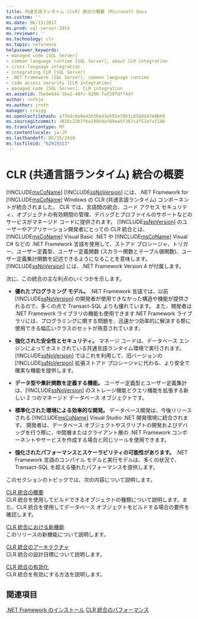 ```yaml
---
title: 共通言語ランタイム (CLR) 統合の概要 |Microsoft Docs
ms.custom: ''
ms.date: 06/13/2017
ms.prod: sql-server-2014
ms.reviewer: ''
ms.technology: clr
ms.topic: reference
helpviewer_keywords:
- managed code [SQL Server]
- common language runtime [SQL Server], about CLR integration
- cross-language integration
- integrating CLR [SQL Server]
- .NET Framework [SQL Server], common language runtime
- code access security [CLR integration]
- managed code [SQL Server], CLR integration
ms.assetid: 7be9e644-36a2-48fc-9206-faf59fdff4d7
author: rothja
ms.author: jroth
manager: craigg
ms.openlocfilehash: a7764c6e8e45b56e43e592e70b1c85b8d4744b69
ms.sourcegitcommit: 3026c22b7fba19059a769ea5f367c4f51efaf286
ms.translationtype: MT
ms.contentlocale: ja-JP
ms.lasthandoff: 06/15/2019
ms.locfileid: "62919313"
---
```

# <a name="common-language-runtime-clr-integration-overview"></a>CLR (共通言語ランタイム) 統合の概要
  [!INCLUDE[msCoName](../../../includes/msconame-md.md)] [!INCLUDE[ssNoVersion](../../../includes/ssnoversion-md.md)] には、.NET Framework for [!INCLUDE[msCoName](../../../includes/msconame-md.md)] Windows の CLR (共通言語ランタイム) コンポーネントが統合されました。 CLR では、言語間の統合、コード アクセス セキュリティ、オブジェクトの有効期間の管理、デバッグとプロファイルのサポートなどのサービスがマネージド コードに提供されます。 [!INCLUDE[ssNoVersion](../../../includes/ssnoversion-md.md)] のユーザーやアプリケーション開発者にとっての CLR 統合とは、[!INCLUDE[msCoName](../../../includes/msconame-md.md)] Visual Basic .NET や [!INCLUDE[msCoName](../../../includes/msconame-md.md)] Visual C# などの .NET Framework 言語を使用して、ストアド プロシージャ、トリガー、ユーザー定義型、ユーザー定義関数 (スカラー関数とテーブル値関数)、ユーザー定義集計関数を記述できるようになることを意味します。 [!INCLUDE[ssNoVersion](../../../includes/ssnoversion-md.md)] には、.NET Framework Version 4 が付属します。  
  
 次に、この統合の主な利点のいくつかを示します。  
  
-   **優れたプログラミング モデル。** .NET Framework 言語では、以前 [!INCLUDE[ssNoVersion](../../../includes/ssnoversion-md.md)] の開発者が使用できなかった構造や機能が提供されるので、多くの点で Transact-SQL よりも優れています。 また、開発者は .NET Framework ライブラリの機能も使用できます.NET Framework ライブラリには、プログラミングに関する問題を、迅速かつ効率的に解決する際に使用できる幅広いクラスのセットが用意されています。  
  
-   **強化された安全性とセキュリティ。** マネージ コードは、データベース エンジンによってホストされている共通言語ランタイム環境で実行されます。 [!INCLUDE[ssNoVersion](../../../includes/ssnoversion-md.md)] ではこれを利用して、旧バージョンの [!INCLUDE[ssNoVersion](../../../includes/ssnoversion-md.md)] 拡張ストアド プロシージャに代わる、より安全で確実な機能を提供します。  
  
-   **データ型や集計関数を定義する機能。** ユーザー定義型とユーザー定義集計は、[!INCLUDE[ssNoVersion](../../../includes/ssnoversion-md.md)] のストレージ機能とクエリ機能を拡張する新しい 2 つのマネージド データベース オブジェクトです。  
  
-   **標準化された環境による効率的な開発。** データベース開発は、今後リリースされる [!INCLUDE[msCoName](../../../includes/msconame-md.md)] Visual Studio .NET 開発環境に統合されます。 開発者は、データベース オブジェクトやスクリプトの開発およびデバッグを行う際に、中間層またはクライアント層の .NET Framework コンポーネントやサービスを作成する場合と同じツールを使用できます。  
  
-   **強化されたパフォーマンスとスケーラビリティの可能性があります。** .NET Framework 言語のコンパイル モデルと実行モデルは、多くの状況で、Transact-SQL を超える優れたパフォーマンスを提供します。  
  
 このセクションのトピックでは、次の内容について説明します。  
  
 [CLR 統合の概要](clr-integration-overview.md)  
 CLR 統合を使用してビルドできるオブジェクトの種類について説明します。また、CLR 統合を使用してデータベース オブジェクトをビルドする場合の要件を確認します。  
  
 [CLR 統合における新機能](clr-integration-what-s-new.md)  
 このリリースの新機能について説明します。  
  
 [CLR 統合のアーキテクチャ](../../database-engine/dev-guide/architecture-of-clr-integration.md)  
 CLR 統合の設計目標について説明します。  
  
 [CLR 統合の有効化](clr-integration-enabling.md)  
 CLR 統合を有効にする方法を説明します。  
  
## <a name="see-also"></a>関連項目  
 [.NET Framework のインストール](https://technet.microsoft.com/library/ms166014\(v=SQL.105\).aspx)   
 [CLR 統合のパフォーマンス](clr-integration-architecture-performance.md)  
  
  
